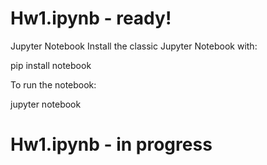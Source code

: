 # Hw1.ipynb - ready!

Jupyter Notebook
Install the classic Jupyter Notebook with:

pip install notebook

To run the notebook:

jupyter notebook

# Hw1.ipynb - in progress
